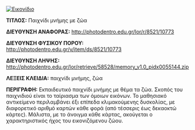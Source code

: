 [![Εικονίδιο](http://photodentro.edu.gr/lor/retrieve/58526/memory_v1.0.zip_teaser.jpg)](http://photodentro.edu.gr/lor/r/8521/10773)

**ΤΙΤΛΟΣ:** Παιχνίδι μνήμης με ζώα

**ΔΙΕΥΘΥΝΣΗ ΑΝΑΦΟΡΑΣ:** http://photodentro.edu.gr/lor/r/8521/10773

**ΔΙΕΥΘΥΝΣΗ ΦΥΣΙΚΟΥ ΠΟΡΟΥ:** http://photodentro.edu.gr/v/item/ds/8521/10773

**ΔΙΕΥΘΥΝΣΗ ΛΗΨΗΣ:** http://photodentro.edu.gr/lor/retrieve/58528/memory_v1.0_pidx0055144.zip

**ΛΕΞΕΙΣ ΚΛΕΙΔΙΑ:** παιχνίδι μνήμης, ζώα

**ΠΕΡΙΓΡΑΦΗ:** Εκπαιδευτικό παιχνίδι μνήμης με θέμα τα ζώα. Σκοπός του παιχνιδιού είναι το ταίριασμα των όμοιων εικόνων. 
Το μαθησιακό αντικείμενο περιλαμβάνει έξι επίπεδα κλιμακούμενης δυσκολίας, με διαφορετικό αριθμό καρτών κάθε φορά (από τέσσερις έως δεκαοκτώ κάρτες). Μάλιστα, με το άνοιγμα κάθε κάρτας, ακούγεται ο χαρακτηριστικός ήχος του εικονιζόμενου ζώου.
